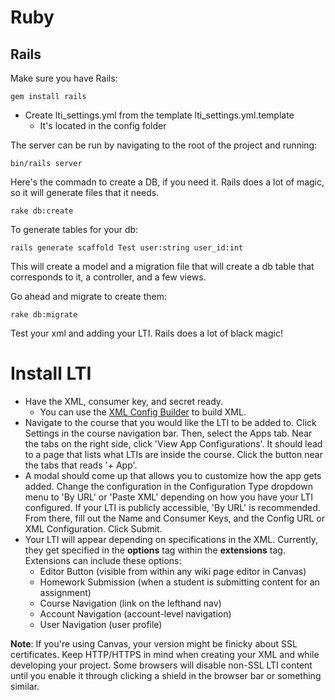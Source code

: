 # Ruby
## Rails

Make sure you have Rails:
```
gem install rails
```

- Create lti_settings.yml from the template lti_settings.yml.template
    - It's located in the config folder

The server can be run by navigating to the root of the project and running:
```
bin/rails server
```

Here's the commadn to create a DB, if you need it. Rails does a lot of magic,
so it will generate files that it needs.
```
rake db:create
```

To generate tables for your db:
```
rails generate scaffold Test user:string user_id:int
```
This will create a model and a migration file that will create a db table that
corresponds to it, a controller, and a few views.

Go ahead and migrate to create them:
```
rake db:migrate
```

Test your xml and adding your LTI. Rails does a lot of black magic!

# Install LTI
- Have the XML, consumer key, and secret ready.
    - You can use the [XML Config Builder](https://www.edu-apps.org/build_xml.html) to build XML.
- Navigate to the course that you would like the LTI to be added to. Click Settings in the course navigation bar. Then, select the Apps tab. Near the tabs on the right side, click 'View App Configurations'. It should lead to a page that lists what LTIs are inside the course. Click the button near the tabs that reads '+ App'.
- A modal should come up that allows you to customize how the app gets added. Change the configuration in the Configuration Type dropdown menu to 'By URL' or 'Paste XML' depending on how you have your LTI configured. If your LTI is publicly accessible, 'By URL' is recommended. From there, fill out the Name and Consumer Keys, and the Config URL or XML Configuration. Click Submit.
- Your LTI will appear depending on specifications in the XML. Currently, they get specified in the **options** tag within the **extensions** tag. Extensions can include these options:
    - Editor Button (visible from within any wiki page editor in Canvas)
    - Homework Submission (when a student is submitting content for an assignment)
    - Course Navigation (link on the lefthand nav)
    - Account Navigation (account-level navigation)
    - User Navigation (user profile)

**Note**: If you're using Canvas, your version might be finicky about SSL certificates. Keep HTTP/HTTPS in mind when creating your XML and while developing your project. Some browsers will disable non-SSL LTI content until you enable it through clicking a shield in the browser bar or something similar.